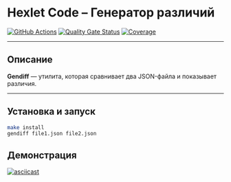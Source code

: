 # Hexlet Code – Генератор различий

[![GitHub Actions](https://github.com/Cybertourist/python-project-50/actions/workflows/ci.yml/badge.svg)](https://github.com/Cybertourist/python-project-50/actions)
[![Quality Gate Status](https://sonarcloud.io/api/project_badges/measure?project=Cybertourist_python-project-50&metric=alert_status)](https://sonarcloud.io/summary/new_code?id=Cybertourist_python-project-50)
[![Coverage](https://sonarcloud.io/api/project_badges/measure?project=Cybertourist_python-project-50&metric=coverage)](https://sonarcloud.io/summary/new_code?id=Cybertourist_python-project-50)

---

## Описание

**Gendiff** — утилита, которая сравнивает два JSON-файла и показывает различия.

---

## Установка и запуск

```bash
make install
gendiff file1.json file2.json
```

## Демонстрация

[![asciicast](https://asciinema.org/a/9ee86d66-2aa3-4ebd-a983-5c8c32245391.svg)](https://asciinema.org/a/9ee86d66-2aa3-4ebd-a983-5c8c32245391)

